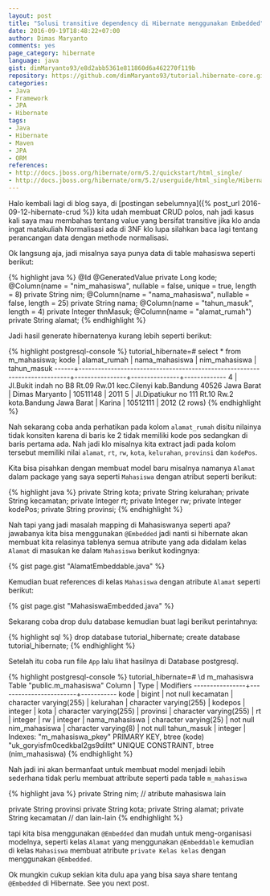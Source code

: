 ```yaml
---
layout: post
title: "Solusi transitive dependency di Hibernate menggunakan Embedded"
date: 2016-09-19T18:48:22+07:00
author: Dimas Maryanto
comments: yes
page_category: hibernate
language: java
gist: dimMaryanto93/e8d2abb5361e811860d6a462270f119b
repository: https://github.com/dimMaryanto93/tutorial.hibernate-core.git
categories:
- Java
- Framework
- JPA
- Hibernate
tags:
- Java
- Hibernate
- Maven
- JPA
- ORM
references:
- http://docs.jboss.org/hibernate/orm/5.2/quickstart/html_single/
- http://docs.jboss.org/hibernate/orm/5.2/userguide/html_single/Hibernate_User_Guide.html
---
```


Halo kembali lagi di blog saya, di [postingan sebelumnya]({% post_url 2016-09-12-hibernate-crud %}) kita udah membuat CRUD polos, nah jadi kasus kali saya mau membahas tentang value yang bersifat transitive jika klo anda ingat matakuliah Normalisasi ada di 3NF klo lupa silahkan baca lagi tentang perancangan data dengan methode normalisasi.

<!--more-->
Ok langsung aja, jadi misalnya saya punya data di table mahasiswa seperti berikut:

{% highlight java %}
@Id
@GeneratedValue
private Long kode;
@Column(name = "nim_mahasiswa", nullable = false, unique = true, length = 8)
private String nim;
@Column(name = "nama_mahasiswa", nullable = false, length = 25)
private String nama;
@Column(name = "tahun_masuk", length = 4)
private Integer thnMasuk;
@Column(name = "alamat_rumah")
private String alamat;
{% endhighlight %}

Jadi hasil generate hibernatenya kurang lebih seperti berikut:

{% highlight postgresql-console %}
tutorial_hibernate=# select * from m_mahasiswa;
 kode |                               alamat_rumah                                | nama_mahasiswa | nim_mahasiswa | tahun_masuk
------+---------------------------------------------------------------------------+----------------+---------------+-------------
    4 | Jl.Bukit indah no B8 Rt.09 Rw.01 kec.Cilenyi kab.Bandung 40526 Jawa Barat | Dimas Maryanto | 10511148      |        2011
    5 | Jl.Dipatiukur no 111 Rt.10 Rw.2 kota.Bandung Jawa Barat                   | Karina         | 10512111      |        2012
(2 rows)
{% endhighlight %}

Nah sekarang coba anda perhatikan pada kolom `alamat_rumah` disitu nilainya tidak konsiten karena di baris ke 2 tidak memiliki kode pos sedangkan di baris pertama ada. Nah jadi klo misalnya kita extract jadi pada kolom tersebut memiliki nilai `alamat`, `rt`, `rw`, `kota`, `kelurahan`, `provinsi` dan `kodePos`.

Kita bisa pisahkan dengan membuat model baru misalnya namanya `Alamat` dalam package yang saya seperti `Mahasiswa` dengan atribut seperti berikut:

{% highlight java %}
private String kota;
private String kelurahan;
private String kecamatan;
private Integer rt;
private Integer rw;
private Integer kodePos;
private String provinsi;
{% endhighlight %}

Nah tapi yang jadi masalah mapping di Mahasiswanya seperti apa? jawabanya kita bisa menggunakan `@Embedded` jadi nanti si hibernate akan membuat kita relasinya tablenya semua atribute yang ada didalam kelas `Alamat` di masukan ke dalam `Mahasiswa` berikut kodingnya:

{% gist page.gist "AlamatEmbeddable.java" %}

Kemudian buat references di kelas `Mahasiswa` dengan atribute `Alamat` seperti berikut:

{% gist page.gist "MahasiswaEmbedded.java" %}

Sekarang coba drop dulu database kemudian buat lagi berikut perintahnya:

{% highlight sql %}
drop database tutorial_hibernate;
create database tutorial_hibernate;
{% endhighlight %}

Setelah itu coba run file `App` lalu lihat hasilnya di Database postgresql.

{% highlight postgresql-console %}
tutorial_hibernate=# \d m_mahasiswa
             Table "public.m_mahasiswa"
     Column     |          Type          | Modifiers
----------------+------------------------+-----------
 kode           | bigint                 | not null
 kecamatan      | character varying(255) |
 kelurahan      | character varying(255) |
 kodepos        | integer                |
 kota           | character varying(255) |
 provinsi       | character varying(255) |
 rt             | integer                |
 rw             | integer                |
 nama_mahasiswa | character varying(25)  | not null
 nim_mahasiswa  | character varying(8)   | not null
 tahun_masuk    | integer                |
Indexes:
    "m_mahasiswa_pkey" PRIMARY KEY, btree (kode)
    "uk_goryisfm0cedkbal2gs9diltt" UNIQUE CONSTRAINT, btree (nim_mahasiswa)
{% endhighlight %}

Nah jadi ini akan bermanfaat untuk membuat model menjadi lebih sederhana tidak perlu membuat attribute seperti pada table `m_mahasiswa`

{% highlight java %}
private String nim;
// atribute mahasiswa lain

private String provinsi
private String kota;
private String alamat;
private String kecamatan
// dan lain-lain
{% endhighlight %}

tapi kita bisa menggunakan `@Embedded` dan mudah untuk meng-organisasi modelnya, seperti kelas `Alamat` yang menggunakan `@Embeddable` kemudian di kelas `Mahasiswa` membuat atribute `private Kelas kelas` dengan menggunakan `@Embedded`.

Ok mungkin cukup sekian kita dulu apa yang bisa saya share tentang `@Embedded` di Hibernate. See you next post.
